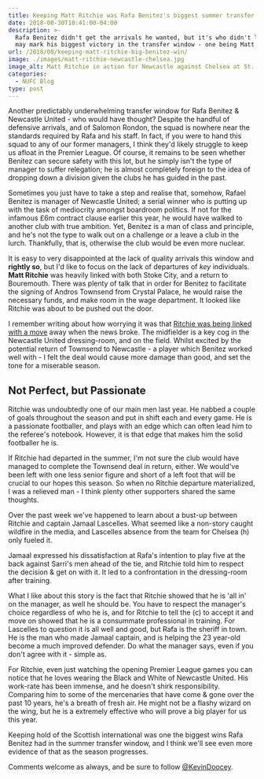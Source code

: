 ```yaml
---
title: Keeping Matt Ritchie was Rafa Benitez's biggest summer transfer victory
date: 2018-08-30T10:41:00-04:00
description: >-
  Rafa Benitez didn't get the arrivals he wanted, but it's who didn't leave that
  may mark his biggest victory in the transfer window - one being Matt Ritchie.
url: /2018/08/keeping-matt-ritchie-big-benitez-win/
image: ./images/matt-ritchie-newcastle-chelsea.jpg
image_alt: Matt Ritchie in action for Newcastle against Chelsea at St. James' Park.
categories:
  - NUFC Blog
type: post
---
```


Another predictably underwhelming transfer window for Rafa Benitez & Newcastle United - who would have thought? Despite the handful of defensive arrivals, and of Salomon Rondon, the squad is nowhere near the standards required by Rafa and his staff. In fact, if you were to hand this squad to any of our former managers, I think they'd likely struggle to keep us afloat in the Premier League. Of course, it remains to be seen whether Benitez can secure safety with this lot, but he simply isn't the type of manager to suffer relegation; he is almost completely foreign to the idea of dropping down a division given the clubs he has guided in the past.

Sometimes you just have to take a step and realise that, somehow, Rafael Benitez is manager of Newcastle United; a serial winner who is putting up with the task of mediocrity amongst boardroom politics. If not for the infamous £6m contract clause earlier this year, he would have walked to another club with true ambition. Yet, Benitez is a man of class and principle, and he's not the type to walk out on a challenge or a leave a club in the lurch. Thankfully, that is, otherwise the club would be even more nuclear.

It is easy to very disappointed at the lack of quality arrivals this window and **rightly so**, but I'd like to focus on the lack of departures of _key_ individuals. **Matt Ritchie** was heavily linked with both Stoke City, and a return to Bouremouth. There was plenty of talk that in order for Benitez to facilitate the signing of Andros Townsend from Crystal Palace, he would raise the necessary funds, and make room in the wage department. It looked like Ritchie was about to be pushed out the door.

I remember writing about how worrying it was that [Ritchie was being linked with a move](https://www.tynetime.com/2018/06/matt-ritchie-linked-with-newcastle-departure/) away when the news broke. The midfielder is a key cog in the Newcastle United dressing-room, and on the field. Whilst excited by the potential return of Townsend to Newcastle - a player which Benitez worked well with - I felt the deal would cause more damage than good, and set the tone for a miserable season.

## Not Perfect, but Passionate

Ritchie was undoubtedly one of our main men last year. He nabbed a couple of goals throughout the season and put in shift each and every game. He is a passionate footballer, and plays with an edge which can often lead him to the referee's notebook. However, it is that edge that makes him the solid footballer he is.

If Ritchie had departed in the summer, I'm not sure the club would have managed to complete the Townsend deal in return, either. We would've been left with one less senior figure and short of a left foot that will be crucial to our hopes this season. So when no Ritchie departure materialized, I was a relieved man - I think plenty other supporters shared the same thoughts.

Over the past week we've happened to learn about a bust-up between Ritchie and captain Jamaal Lascelles. What seemed like a non-story caught wildfire in the media, and Lascelles absence from the team for Chelsea (h) only fueled it.

Jamaal expressed his dissatisfaction at Rafa's intention to play five at the back against Sarri's men ahead of the tie, and Ritchie told him to respect the decision & get on with it. It led to a confrontation in the dressing-room after training.

What I like about this story is the fact that Ritchie showed that he is 'all in' on the manager, as well he should be. You have to respect the manager's choice regardless of who he is, and for Ritchie to tell the (c) to accept it and move on showed that he is a consummate professional in training. For Lascelles to question it is all well and good, but Rafa is the sheriff in town. He is the man who made Jamaal captain, and is helping the 23 year-old become a much improved defender. Do what the manager says, even if you don't agree with it - simple as.

For Ritchie, even just watching the opening Premier League games you can notice that he loves wearing the Black and White of Newcastle United. His work-rate has been immense, and he doesn't shirk responsibility. Comparing him to some of the mercenaries that have come & gone over the past 10 years, he's a breath of fresh air. He might not be a flashy wizard on the wing, but he is a extremely effective who will prove a big player for us this year.

Keeping hold of the Scottish international was one the biggest wins Rafa Benitez had in the summer transfer window, and I think we'll see even more evidence of that as the season progresses.

Comments welcome as always, and be sure to follow [@KevinDoocey](@KevinDoocey).
